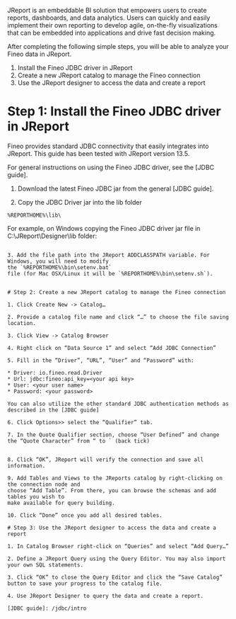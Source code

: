 JReport is an embeddable BI solution that empowers users to create reports, dashboards, and data 
analytics. Users can quickly and easily implement their own reporting to develop agile, 
on-the-fly visualizations that can be embedded into applications and drive fast decision making.

After completing the following simple steps, you will be able to analyze your Fineo data in JReport.

1. Install the Fineo JDBC driver in JReport
2. Create a new JReport catalog to manage the Fineo connection
3. Use the JReport designer to access the data and create a report

# Step 1: Install the Fineo JDBC driver in JReport

Fineo provides standard JDBC connectivity that easily integrates into JReport. This guide has been
tested with JReport version 13.5.

For general instructions on using the Fineo JDBC driver, see the [JDBC guide].

1. Download the latest Fineo JDBC jar from the general [JDBC guide].

2. Copy the JDBC Driver jar into the lib folder

```%REPORTHOME%\lib\```

For example, on Windows copying the Fineo JDBC driver jar file in C:\JReport\Designer\lib folder:

```C:\JReport\Designer\lib\fineo-jdbc-1.1.2-all.jar

3. Add the file path into the JReport ADDCLASSPATH variable. For Windows, you will need to modify 
the `%REPORTHOME%\bin\setenv.bat`
file (for Mac OSX/Linux it will be `%REPORTHOME%\bin\setenv.sh`). 


# Step 2: Create a new JReport catalog to manage the Fineo connection

1. Click Create New -> Catalog…

2. Provide a catalog file name and click “…” to choose the file saving location.

3. Click View -> Catalog Browser

4. Right click on “Data Source 1” and select “Add JDBC Connection”

5. Fill in the “Driver”, “URL”, “User” and “Password” with:

* Driver: io.fineo.read.Driver
* Url: jdbc:fineo:api_key=<your api key>
* User: <your user name>
* Password: <your password>

You can also utilize the other standard JDBC authentication methods as described in the [JDBC guide]

6. Click Options>> select the “Qualifier” tab.
   
7. In the Quote Qualifier section, choose “User Defined” and change the “Quote Character” from “ to ` (back tick)


8. Click “OK”, JReport will verify the connection and save all information.

9. Add Tables and Views to the JReports catalog by right-clicking on the connection node and 
choose “Add Table”. From there, you can browse the schemas and add tables you wish to 
make available for query building. 

10. Click “Done” once you add all desired tables.

# Step 3: Use the JReport designer to access the data and create a report

1. In Catalog Browser right-click on “Queries” and select “Add Query…”

2. Define a JReport Query using the Query Editor. You may also import your own SQL statements.

3. Click “OK” to close the Query Editor and click the “Save Catalog” button to save your progress to the catalog file.

4. Use JReport Designer to query the data and create a report.

[JDBC guide]: /jdbc/intro
